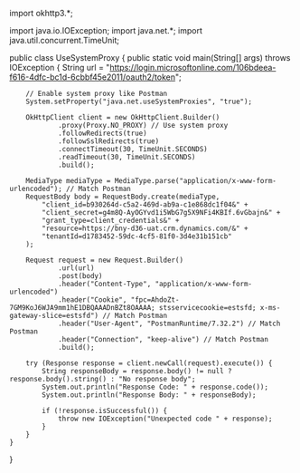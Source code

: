 import okhttp3.*;

import java.io.IOException;
import java.net.*;
import java.util.concurrent.TimeUnit;

public class UseSystemProxy {
    public static void main(String[] args) throws IOException {
        String url = "https://login.microsoftonline.com/106bdeea-f616-4dfc-bc1d-6cbbf45e2011/oauth2/token";

        // Enable system proxy like Postman
        System.setProperty("java.net.useSystemProxies", "true");

        OkHttpClient client = new OkHttpClient.Builder()
                .proxy(Proxy.NO_PROXY) // Use system proxy
                .followRedirects(true)
                .followSslRedirects(true)
                .connectTimeout(30, TimeUnit.SECONDS)
                .readTimeout(30, TimeUnit.SECONDS)
                .build();

        MediaType mediaType = MediaType.parse("application/x-www-form-urlencoded"); // Match Postman
        RequestBody body = RequestBody.create(mediaType, 
            "client_id=b930264d-c5a2-469d-ab9a-c1e868dc1f04&" +
            "client_secret=g4m8Q-AyOGYvd1i5WbG7g5X9NFi4KBIf.6vGbajn&" +
            "grant_type=client_credentials&" +
            "resource=https://bny-d36-uat.crm.dynamics.com/&" +
            "tenantId=d1783452-59dc-4cf5-81f0-3d4e31b151cb"
        );

        Request request = new Request.Builder()
                .url(url)
                .post(body)
                .header("Content-Type", "application/x-www-form-urlencoded")
                .header("Cookie", "fpc=AhdoZt-7GM9KoJ6WJA9mm1hE1DBQAAADnBZt8OAAAA; stsservicecookie=estsfd; x-ms-gateway-slice=estsfd") // Match Postman
                .header("User-Agent", "PostmanRuntime/7.32.2") // Match Postman
                .header("Connection", "keep-alive") // Match Postman
                .build();

        try (Response response = client.newCall(request).execute()) {
            String responseBody = response.body() != null ? response.body().string() : "No response body";
            System.out.println("Response Code: " + response.code());
            System.out.println("Response Body: " + responseBody);

            if (!response.isSuccessful()) {
                throw new IOException("Unexpected code " + response);
            }
        }
    }
}
